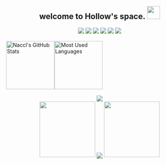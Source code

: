 <h2 align="center">  welcome to Hollow's space. <img src="https://media.giphy.com/media/WUlplcMpOCEmTGBtBW/giphy.gif" width="35"></h2>
<!-- shields.io 图标 系统图标插件 -->
<div align="center">
<img src="https://img.shields.io/badge/-GitHub-pink?style=flat-square&logo=github">
<img src="https://img.shields.io/badge/-IntelliJ%20IDEA-000000?style=flat-square&logo=IntelliJ%20IDEA">
<img src="https://img.shields.io/badge/-Git-f05032?style=flat-square&logo=Git&logoColor=white">
<img src="https://img.shields.io/badge/Linux-FCC624?style=style=flat-square&logo=linux&logoColor=black">
<img src="https://img.shields.io/badge/-Visual%20Studio%20Code-007acc?style=flat-square&logo=Visual%20Studio%20Code">
<img src="https://img.shields.io/badge/-Ubuntu-e95420?style=flat-square&logo=ubuntu&logoColor=white">
</div>
</br>
<!-- 更新频率  -->
<div align="left">
<img height="130px" src="https://github-readme-stats.vercel.app/api?username=xisqiu&hide_title=true&show_icons=true&hide=issues&include_all_commits=true&count_private=true&theme=graywhite&hide_border=true&bg_color=45,ff7979,ffd479,fffc79,73fa79" alt="Naccl's GitHub Stats"><img height="130px" src="https://github-readme-stats.vercel.app/api/top-langs?username=xisqiu&hide_title=true&layout=compact&theme=graywhite&hide_border=true&bg_color=45,fffc79,73fa79,75f0db" alt="Most Used Languages">
</div>
</br>
<div align="center" height="130px"><img src="https://cdn.jsdelivr.net/gh/sun0225SUN/photos/images/202110311924844.png" /></div>
<!-- 连续提交代码天数记录 -->
<div align="center">
  <img width="150" src="https://cdn.jsdelivr.net/gh/sun0225SUN/photos/images/202108300310676.png" />
  <img align="center" src="https://github-readme-streak-stats.herokuapp.com/?user=xisqiu&theme=dark&hide_border=true" />
  <img width="150" src="https://cdn.jsdelivr.net/gh/sun0225SUN/photos/images/202108300312623.png" />
</div>
<br>
